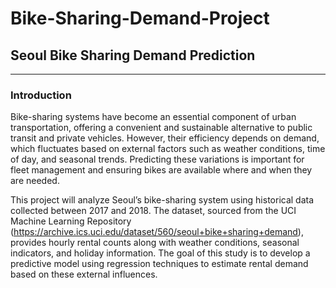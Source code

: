 # Bike-Sharing-Demand-Project
## Seoul Bike Sharing Demand Prediction
----
### Introduction  
Bike-sharing systems have become an essential component of urban transportation, offering a convenient and sustainable alternative to public transit and private vehicles. However, their efficiency depends on demand, which fluctuates based on external factors such as weather conditions, time of day, and seasonal trends. Predicting these variations is important for fleet management and ensuring bikes are available where and when they are needed.  

This project will analyze Seoul’s bike-sharing system using historical data collected between 2017 and 2018. The dataset, sourced from the UCI Machine Learning Repository (https://archive.ics.uci.edu/dataset/560/seoul+bike+sharing+demand), provides hourly rental counts along with weather conditions, seasonal indicators, and holiday information. The goal of this study is to develop a predictive model using regression techniques to estimate rental demand based on these external influences.

